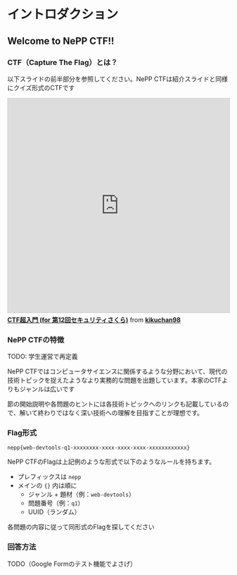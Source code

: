 # イントロダクション

## Welcome to NePP CTF!!

### CTF（Capture The Flag）とは？

以下スライドの前半部分を参照してください。NePP CTFは紹介スライドと同様にクイズ形式のCTFです

<iframe src="https://www.slideshare.net/slideshow/embed_code/key/1PLa0jO2bU4Pyr?startSlide=1" width="597" height="486" frameborder="0" marginwidth="0" marginheight="0" scrolling="no" style="border:1px solid #CCC; border-width:1px; margin-bottom:5px;max-width: 100%;" allowfullscreen></iframe><div style="margin-bottom:5px"><strong><a href="https://www.slideshare.net/slideshow/ctf-45624362/45624362" title="CTF超入門 (for 第12回セキュリティさくら)" target="_blank">CTF超入門 (for 第12回セキュリティさくら)</a></strong> from <strong><a href="https://www.slideshare.net/kikuchan98" target="_blank">kikuchan98</a></strong></div>

### NePP CTFの特徴

TODO: 学生運営で再定義

NePP CTFではコンピュータサイエンスに関係するような分野において、現代の技術トピックを捉えたようなより実務的な問題を出題しています。本家のCTFよりもジャンルは広いです

節の開始説明や各問題のヒントには各技術トピックへのリンクも記載しているので、解いて終わりではなく深い技術への理解を目指すことが理想です。

### Flag形式

```
nepp{web-devtools-q1-xxxxxxxx-xxxx-xxxx-xxxx-xxxxxxxxxxxx}
```

NePP CTFのFlagは上記例のような形式で以下のようなルールを持ちます。

- プレフィックスは `nepp`
- メインの `{}` 内は順に
  - ジャンル + 題材（例：`web-devtools`）
  - 問題番号（例：`q1`）
  - UUID（ランダム）

各問題の内容に従って同形式のFlagを探してください

### 回答方法
TODO（Google Formのテスト機能でよさげ）